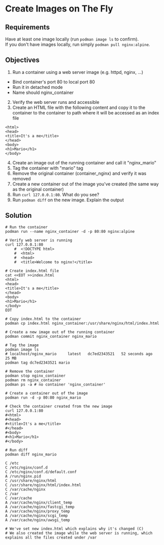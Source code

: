 # Create Images on The Fly

## Requirements

Have at least one image locally (run `podman image ls` to confirm).<br>
If you don't have images locally, run simply `podman pull nginx:alpine`.

## Objectives

1. Run a container using a web server image (e.g. httpd, nginx, ...)
  - Bind container's port 80 to local port 80
  - Run it in detached mode
  - Name should nginx_container
2. Verify the web server runs and accessible
3. Create an HTML file with the following content and copy it to the container to the container to path where it will be accessed as an index file

```
<html>
<head>
<title>It's a me</title>
</head>
<body>
<h1>Mario</h1>
</body>
```

4. Create an image out of the running container and call it "nginx_mario"
5. Tag the container with "mario" tag
6. Remove the original container (container_nginx) and verify it was removed
7. Create a new container out of the image you've created (the same way as the original container)
8. Run `curl 127.0.0.1:80`. What do you see?
9. Run `podman diff` on the new image. Explain the output

## Solution

```
# Run the container
podman run --name nginx_container -d -p 80:80 nginx:alpine

# Verify web server is running
curl 127.0.0.1:80
    #  <!DOCTYPE html>
    #  <html>
    #  <head>
    #  <title>Welcome to nginx!</title>

# Create index.html file
cat <<EOT >>index.html
<html>
<head>
<title>It's a me</title>
</head>
<body>
<h1>Mario</h1>
</body>
EOT

# Copy index.html to the container
podman cp index.html nginx_container:/usr/share/nginx/html/index.html

# Create a new image out of the running container
podman commit nginx_container nginx_mario

# Tag the image
podman image ls
# localhost/nginx_mario     latest   dc7ed2343521   52 seconds ago   25 MB
podman tag dc7ed2343521 mario

# Remove the container
podman stop nginx_container
podman rm nginx_container
podman ps -a # no container 'nginx_container'

# Create a container out of the image 
podman run -d -p 80:80 nginx_mario

# Check the container created from the new image
curl 127.0.0.1:80
#<html>
#<head>
#<title>It's a me</title>
#</head>
#<body>
#<h1>Mario</h1>
#</body>

# Run diff
podman diff nginx_mario

C /etc
C /etc/nginx/conf.d
C /etc/nginx/conf.d/default.conf
A /run/nginx.pid
C /usr/share/nginx/html
C /usr/share/nginx/html/index.html
C /var/cache/nginx
C /var
C /var/cache
A /var/cache/nginx/client_temp
A /var/cache/nginx/fastcgi_temp
A /var/cache/nginx/proxy_temp
A /var/cache/nginx/scgi_temp
A /var/cache/nginx/uwsgi_temp

# We've set new index.html which explains why it's changed (C)
# We also created the image while the web server is running, which explains all the files created under /var
```
